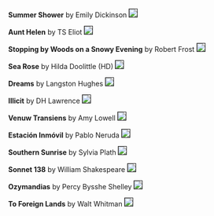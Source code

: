 
**Summer Shower** by Emily Dickinson 
<img border="1" src=https://raw.githubusercontent.com/kristopolous/qr-project/master/final/dickinson-summer-shower.png>

**Aunt Helen** by TS Eliot 
<img border="1" src=https://raw.githubusercontent.com/kristopolous/qr-project/master/final/elliot-aunt-helen.png>

**Stopping by Woods on a Snowy Evening** by Robert Frost 
<img border="1" src=https://raw.githubusercontent.com/kristopolous/qr-project/master/final/frost-stopping-woods.png>

**Sea Rose** by Hilda Doolittle (HD) 
<img border="1" src=https://raw.githubusercontent.com/kristopolous/qr-project/master/final/hd-sea-rose.png>

**Dreams** by Langston Hughes 
<img border="1" src=https://raw.githubusercontent.com/kristopolous/qr-project/master/final/hughes-dreams.png>

**Illicit** by DH Lawrence 
<img border="1" src=https://raw.githubusercontent.com/kristopolous/qr-project/master/final/lawrence-illicit.png>

**Venuw Transiens** by Amy Lowell 
<img border="1" src=https://raw.githubusercontent.com/kristopolous/qr-project/master/final/lowell-venus-transiens.png>

**Estación Inmóvil** by Pablo Neruda 
<img border="1" src=https://raw.githubusercontent.com/kristopolous/qr-project/master/final/naruda-imovil.png>

**Southern Sunrise** by Sylvia Plath 
<img border="1" src=https://raw.githubusercontent.com/kristopolous/qr-project/master/final/plath-southern-sunrise.png>

**Sonnet 138** by William Shakespeare 
<img border="1" src=https://raw.githubusercontent.com/kristopolous/qr-project/master/final/shakespeare-138.png>

**Ozymandias** by Percy Bysshe Shelley 
<img border="1" src=https://raw.githubusercontent.com/kristopolous/qr-project/master/final/shelley-ozymandias.png>

**To Foreign Lands** by Walt Whitman 
<img border="1" src=https://raw.githubusercontent.com/kristopolous/qr-project/master/final/whitman-to-foreign-lands.png>
